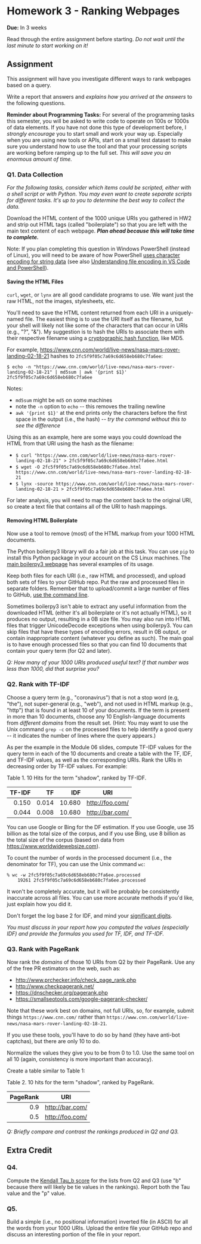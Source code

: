 # Homework 3 - Ranking Webpages
**Due:** In 3 weeks

Read through the entire assignment before starting.  *Do not wait until the last minute to start working on it!* 
 
## Assignment

This assignment will have you investigate different ways to rank webpages based on a query.  

Write a report that answers and *explains how you arrived at the answers* to the following questions. 

**Reminder about Programming Tasks:** For several of the programming tasks this semester, you will be asked to write code to operate on 100s or 1000s of data elements.  If you have not done this type of development before, I *strongly encourage* you to start small and work your way up.  Especially when you are using new tools or APIs, start on a small test dataset to make sure you understand how to use the tool and that your processing scripts are working before ramping up to the full set. *This will save you an enormous amount of time.*

### Q1. Data Collection

*For the following tasks, consider which items could be scripted, either with a shell script or with Python.  You may even want to create separate scripts for different tasks.  It's up to you to determine the best way to collect the data.*

Download the HTML content of the 1000 unique URIs you gathered in HW2 and strip out HTML tags (called "boilerplate") so that you are left with the main text content of each webpage.  ***Plan ahead because this will take time to complete.***

Note: If you plan completing this question in Windows PowerShell (instead of Linux), you will need to be aware of how PowerShell [uses character encoding for string data](https://docs.microsoft.com/en-us/powershell/module/microsoft.powershell.core/about/about_character_encoding?view=powershell-7.1) (see also [Understanding file encoding in VS Code and PowerShell](https://docs.microsoft.com/en-us/powershell/scripting/dev-cross-plat/vscode/understanding-file-encoding?view=powershell-7.1)).

#### Saving the HTML Files

`curl`, `wget`, or `lynx` are all good candidate programs to use.  We want just the raw HTML, not the images, stylesheets, etc.

You'll need to save the HTML content returned from each URI in a uniquely-named file.  The easiest thing is to use the URI itself as the filename, but your shell will likely not like some of the characters that can occur in URIs (e.g., "?", "&").  My suggestion is to hash the URIs to associate them with their respective filename using a [cryptographic hash function](https://en.wikipedia.org/wiki/Cryptographic_hash_function), like MD5.  

For example, https://www.cnn.com/world/live-news/nasa-mars-rover-landing-02-18-21 hashes to `2fc5f9f05c7a69c6d658eb680c7fa6ee`:
```console
$ echo -n "https://www.cnn.com/world/live-news/nasa-mars-rover-landing-02-18-21" | md5sum | awk '{print $1}'
2fc5f9f05c7a69c6d658eb680c7fa6ee
```
Notes:
* `md5sum` might be `md5` on some machines
* note the `-n` option to `echo` -- this removes the trailing newline
* `awk '{print $1}'` at the end prints only the characters before the first space in the output (i.e., the hash) -- *try the command without this to see the difference*

Using this as an example, here are some ways you could download the HTML from that URI using the hash as the filename:
* `$ curl "https://www.cnn.com/world/live-news/nasa-mars-rover-landing-02-18-21" > 2fc5f9f05c7a69c6d658eb680c7fa6ee.html`
* `$ wget -O 2fc5f9f05c7a69c6d658eb680c7fa6ee.html https://www.cnn.com/world/live-news/nasa-mars-rover-landing-02-18-21`
* `$ lynx -source https://www.cnn.com/world/live-news/nasa-mars-rover-landing-02-18-21 > 2fc5f9f05c7a69c6d658eb680c7fa6ee.html`

For later analysis, you will need to map the content back to the original URI, so create a text file that contains all of the URI to hash mappings.

#### Removing HTML Boilerplate

Now use a tool to remove (most) of the HTML markup from your 1000 HTML documents. 

The Python boilerpy3 library will do a fair job at this task.  You can use `pip` to install this Python package in your account on the CS Linux machines.  The [main boilerpy3 webpage](https://pypi.org/project/boilerpy3/) has several examples of its usage.

Keep both files for each URI (i.e., raw HTML and processed), and upload both sets of files to your GitHub repo. Put the raw and processed files in separate folders.  Remember that to upload/commit a large number of files to GitHub, [use the command line](https://docs.github.com/en/github/managing-files-in-a-repository/adding-a-file-to-a-repository-using-the-command-line).

Sometimes boilerpy3 isn't able to extract any useful information from the downloaded HTML (either it's all boilerplate or it's not actually HTML), so it produces no output, resulting in a 0B size file.  You may also run into HTML files that trigger UnicodeDecode exceptions when using boilerpy3.  You can skip files that have  these types of encoding errors, result in 0B output, or contain inappropriate content (whatever you define as such).  The main goal is to have enough processed files so that you can find 10 documents that contain your query term (for Q2 and later).

*Q: How many of your 1000 URIs produced useful text?  If that number was less than 1000, did that surprise you?* 

### Q2. Rank with TF-IDF

Choose a query term (e.g., "coronavirus") that is not a stop word (e.g, "the"), not super-general (e.g., "web"), and not used in HTML markup (e.g., "http") that is found in at least 10 of your documents.  If the term is present in more than 10 documents, choose any 10 English-language documents from *different domains* from the result set.  (Hint: You may want to use the Unix command `grep -c` on the processed files to help identify a good query -- it indicates the number of lines where the query appears.) 

As per the example in the Module 06 slides, compute TF-IDF values for the query term in each of the 10 documents and create a table with the TF, IDF, and TF-IDF values, as well as the corresponding URIs.  Rank the URIs in decreasing order by TF-IDF values.  For example:

Table 1. 10 Hits for the term "shadow", ranked by TF-IDF.

|TF-IDF	|TF	|IDF	|URI
|------:|--:|---:|---
|0.150	|0.014	|10.680	|http://foo.com/
|0.044	|0.008	|10.680	|http://bar.com/

You can use Google or Bing for the DF estimation.  If you use Google, use 35 billion as the total size of the corpus, and if you use Bing, use 8 billion as the total size of the corpus (based on data from https://www.worldwidewebsize.com).

To count the number of words in the processed document (i.e., the denominator for TF), you can use the Unix command `wc`:

```console
% wc -w 2fc5f9f05c7a69c6d658eb680c7fa6ee.processed
    19261 2fc5f9f05c7a69c6d658eb680c7fa6ee.processed
```
It won't be completely accurate, but it will be probably be consistently inaccurate across all files.  You can use more 
accurate methods if you'd like, just explain how you did it.  

Don't forget the log base 2 for IDF, and mind your [significant digits](https://en.wikipedia.org/wiki/Significant_figures#Rounding_and_decimal_places).

*You must discuss in your report how you computed the values (especially IDF) and provide the formulas you used for TF, IDF, and TF-IDF.*  

### Q3. Rank with PageRank

Now rank the *domains* of those 10 URIs from Q2 by their PageRank.  Use any of the free PR estimators on the web,
such as:
* http://www.prchecker.info/check_page_rank.php
* http://www.checkpagerank.net/
* https://dnschecker.org/pagerank.php
* https://smallseotools.com/google-pagerank-checker/

Note that these work best on domains, not full URIs, so, for example, submit things `https://www.cnn.com/` rather than `https://www.cnn.com/world/live-news/nasa-mars-rover-landing-02-18-21`.

If you use these tools, you'll have to do so by hand (they have anti-bot captchas), but there are only 10 to do.  

Normalize the values they give you to be from 0 to 1.0.  Use the same tool on all 10 (again, consistency is more important than accuracy). 

Create a table similar to Table 1:

Table 2.  10 hits for the term "shadow", ranked by PageRank.

|PageRank	|URI
|-----:|---
|0.9|		http://bar.com/
|0.5	|	http://foo.com/

*Q: Briefly compare and contrast the rankings produced in Q2 and Q3.*

## Extra Credit

### Q4. 
Compute the [Kendall Tau_b score](https://en.wikipedia.org/wiki/Kendall_rank_correlation_coefficient#Tau-b) for the lists from Q2 and Q3 (use "b" because there will likely be tie values in the rankings). Report both the Tau value and the "p" value.

### Q5.  
Build a simple (i.e., no positional information) inverted file (in ASCII) for all the words from your 1000 URIs.  Upload the entire file your GitHub repo and discuss an interesting portion of the file in your report.
